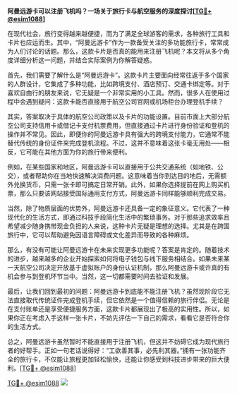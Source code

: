 **阿曼远游卡可以注册飞机吗？一场关于旅行卡与航空服务的深度探讨[[TG💪+ @esim1088](https://t.me/s/esim1088)]**

在现代社会，旅行变得越来越便捷，而为了满足全球游客的需求，各种旅行工具和卡片也应运而生。其中，“阿曼远游卡”作为一款备受关注的多功能旅行卡，常常成为人们讨论的话题。那么，这款卡片是否真的能用来注册飞机呢？本文将从多个角度详细分析这一问题，并结合实际案例为你解答疑惑。

首先，我们需要了解什么是“阿曼远游卡”。这款卡片主要面向经常往返于多个国家的人群设计，它集成了多种功能，比如跨境支付、酒店预订、交通卡绑定等。对于喜欢自由行的朋友来说，它无疑是一个非常实用的小工具。然而，很多人在使用过程中会遇到疑问：这款卡能否直接用于航空公司官网或机场柜台办理登机手续？

其实，答案取决于具体的航空公司政策以及卡片的功能设置。目前市面上大部分航空公司支持信用卡或借记卡支付机票费用，但直接通过卡片进行身份验证和登机的操作并不常见。因此，即便你的阿曼远游卡具有强大的跨境支付能力，它通常不能替代传统的身份证件来完成登机流程。不过，这并不意味着这张卡毫无用处——相反，它可能在其他方面为你的旅行带来便利。

例如，在某些国家和地区，阿曼远游卡可以直接用于公共交通系统（如地铁、公交），或者帮助你在当地快速解决消费问题。这意味着当你到达目的地后，无需额外兑换货币，只需一张卡即可搞定日常开销。此外，如果你选择提前在网上购买机票，那么只要该网站接受国际通用支付方式，阿曼远游卡同样能够顺利完成交易。

当然，除了物质层面的优势外，阿曼远游卡还具备一定的象征意义。它代表了一种现代化的生活方式，即通过科技手段简化生活中的繁琐事务。对于那些追求效率且希望减少随身携带现金负担的人来说，这种卡片无疑是理想的选择。尤其是在跨国旅行中，它可以帮助避免因语言障碍或文化差异而导致的各种麻烦。

那么，有没有可能让阿曼远游卡在未来实现更多功能呢？答案是肯定的。随着技术的进步，越来越多的企业开始探索如何将电子钱包与线下服务相结合。如果未来某一天航空公司决定开放基于虚拟账户的身份认证机制，那么阿曼远游卡或许真的有机会参与到登机环节当中。当然，这一切都需要时间去验证和发展。

最后，让我们回到最初的问题：阿曼远游卡到底能不能注册飞机？虽然现阶段它无法直接取代传统证件完成登机手续，但它依然是一个值得信赖的旅行伴侣。无论是在支付账单还是享受便捷服务方面，这款卡片都展现出了极高的实用性。所以，如果你正在考虑入手这样一张卡片，不妨先评估一下自己的需求，看看它是否符合你的生活方式。

总之，阿曼远游卡虽然暂时不能直接用于注册飞机，但这并不妨碍它成为现代旅行者的好帮手。正如一句老话说得好：“工欲善其事，必先利其器。”拥有一张功能齐全的旅行卡，不仅能让旅程更加轻松愉快，还能让你感受到科技进步带来的巨大便利。[[TG💪+ @esim1088](https://t.me/s/esim1088)]

[TG💪+ @esim1088](https://t.me/s/esim1088) ![](https://i.postimg.cc/4NQfJmqS/Snipaste-2025-05-13-00-14-12.png)